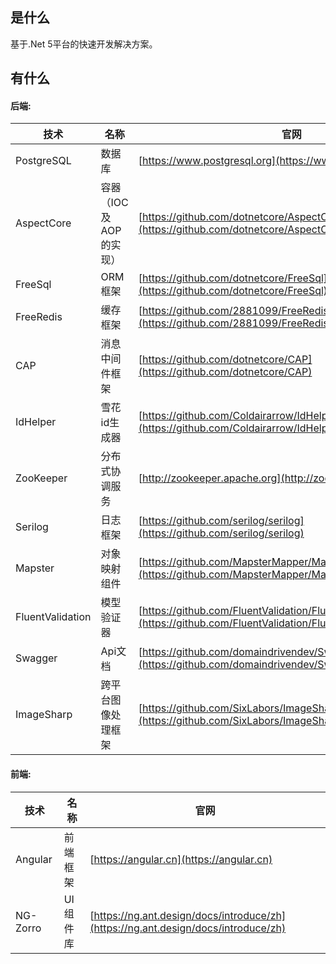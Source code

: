 ## 是什么

基于.Net 5平台的快速开发解决方案。

## 有什么
#### 后端:
技术 | 名称 | 官网
----|------|----
PostgreSQL | 数据库 | [https://www.postgresql.org](https://www.postgresql.org)
AspectCore | 容器（IOC及AOP的实现）  | [https://github.com/dotnetcore/AspectCore-Framework](https://github.com/dotnetcore/AspectCore-Framework)
FreeSql | ORM框架  | [https://github.com/dotnetcore/FreeSql](https://github.com/dotnetcore/FreeSql)
FreeRedis | 缓存框架  | [https://github.com/2881099/FreeRedis](https://github.com/2881099/FreeRedis)
CAP | 消息中间件框架  | [https://github.com/dotnetcore/CAP](https://github.com/dotnetcore/CAP)
IdHelper | 雪花id生成器 | [https://github.com/Coldairarrow/IdHelper](https://github.com/Coldairarrow/IdHelper)
ZooKeeper | 分布式协调服务  | [http://zookeeper.apache.org](http://zookeeper.apache.org)
Serilog | 日志框架  | [https://github.com/serilog/serilog](https://github.com/serilog/serilog)
Mapster | 对象映射组件  | [https://github.com/MapsterMapper/Mapster](https://github.com/MapsterMapper/Mapster)
FluentValidation | 模型验证器  | [https://github.com/FluentValidation/FluentValidation](https://github.com/FluentValidation/FluentValidation)
Swagger | Api文档  | [https://github.com/domaindrivendev/Swashbuckle.AspNetCore](https://github.com/domaindrivendev/Swashbuckle.AspNetCore)
ImageSharp | 跨平台图像处理框架  | [https://github.com/SixLabors/ImageSharp](https://github.com/SixLabors/ImageSharp)

#### 前端:
技术 | 名称 | 官网
----|------|----
Angular | 前端框架 | [https://angular.cn](https://angular.cn)
NG-Zorro | UI 组件库 | [https://ng.ant.design/docs/introduce/zh](https://ng.ant.design/docs/introduce/zh)
